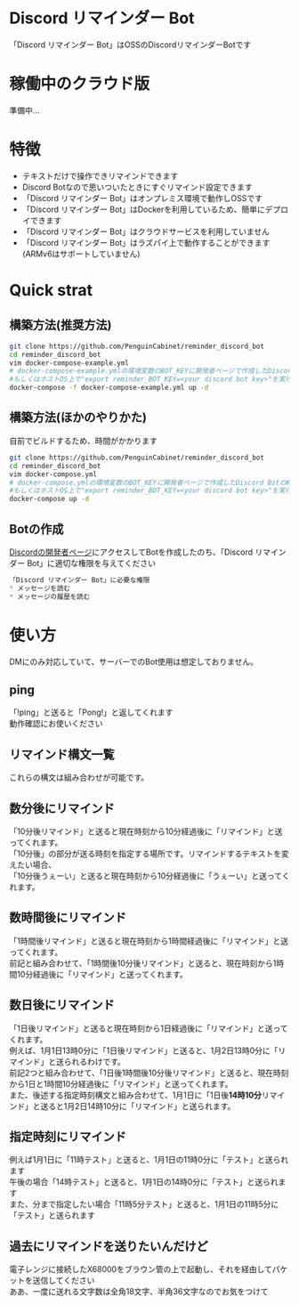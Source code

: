 # Discord リマインダー Bot
「Discord リマインダー Bot」はOSSのDiscordリマインダーBotです

# 稼働中のクラウド版
準備中…

# 特徴
*  テキストだけで操作できリマインドできます
*  Discord Botなので思いついたときにすぐリマインド設定できます
* 「Discord リマインダー Bot」はオンプレミス環境で動作しOSSです
* 「Discord リマインダー Bot」はDockerを利用しているため、簡単にデプロイできます
* 「Discord リマインダー Bot」はクラウドサービスを利用していません
* 「Discord リマインダー Bot」はラズパイ上で動作することができます(ARMv6はサポートしていません)

# Quick strat

## 構築方法(推奨方法)

```bash
git clone https://github.com/PenguinCabinet/reminder_discord_bot
cd reminder_discord_bot
vim docker-compose-example.yml 
# docker-compose-example.ymlの環境変数のBOT_KEYに開発者ページで作成したDiscord BotのKeyを入力してください
#もしくはホストOS上で"export reminder_BOT_KEY=<your discord bot key>"を実行します
docker-compose -f docker-compose-example.yml up -d
```

## 構築方法(ほかのやりかた)

自前でビルドするため、時間がかかります

```bash
git clone https://github.com/PenguinCabinet/reminder_discord_bot
cd reminder_discord_bot
vim docker-compose.yml 
# docker-compose.ymlの環境変数のBOT_KEYに開発者ページで作成したDiscord BotのKeyを入力してください
#もしくはホストOS上で"export reminder_BOT_KEY=<your discord bot key>"を実行します
docker-compose up -d
```

## Botの作成

[Discordの開発者ページ](http://discord.com/developers/)にアクセスしてBotを作成したのち、「Discord リマインダー Bot」に適切な権限を与えてください
```markdown
「Discord リマインダー Bot」に必要な権限
* メッセージを読む
* メッセージの履歴を読む
```

#  使い方
DMにのみ対応していて、サーバーでのBot使用は想定しておりません。

## ping
「!ping」と送ると「Pong!」と返してくれます   
動作確認にお使いください
## リマインド構文一覧
これらの構文は組み合わせが可能です。
## 数分後にリマインド
「10分後リマインド」と送ると現在時刻から10分経過後に「リマインド」と送ってくれます。   
「10分後」の部分が送る時刻を指定する場所です。リマインドするテキストを変えたい場合、   
「10分後うぇーい」と送ると現在時刻から10分経過後に「うぇーい」と送ってくれます。   

## 数時間後にリマインド
「1時間後リマインド」と送ると現在時刻から1時間経過後に「リマインド」と送ってくれます。   
前記と組み合わせて、「1時間後10分後リマインド」と送ると、現在時刻から1時間10分経過後に「リマインド」と送ってくれます。   

## 数日後にリマインド
「1日後リマインド」と送ると現在時刻から1日経過後に「リマインド」と送ってくれます。   
例えば、1月1日13時0分に「1日後リマインド」と送ると、1月2日13時0分に「リマインド」と送られるわけです。  
前記2つと組み合わせて、「1日後1時間後10分後リマインド」と送ると、現在時刻から1日と1時間10分経過後に「リマインド」と送ってくれます。   
また、後述する指定時刻構文と組み合わせて、1月1日に「1日後**14時10分**リマインド」と送ると1月2日14時10分に「リマインド」と送られます。 


## 指定時刻にリマインド
例えば1月1日に「11時テスト」と送ると、1月1日の11時0分に「テスト」と送られます    
午後の場合「14時テスト」と送ると、1月1日の14時0分に「テスト」と送られます   
また、分まで指定したい場合「11時5分テスト」と送ると、1月1日の11時5分に「テスト」と送られます  

## 過去にリマインドを送りたいんだけど
電子レンジに接続したX68000をブラウン管の上で起動し、それを経由してパケットを送信してください   
ああ、一度に送れる文字数は全角18文字、半角36文字なのでお気をつけて

